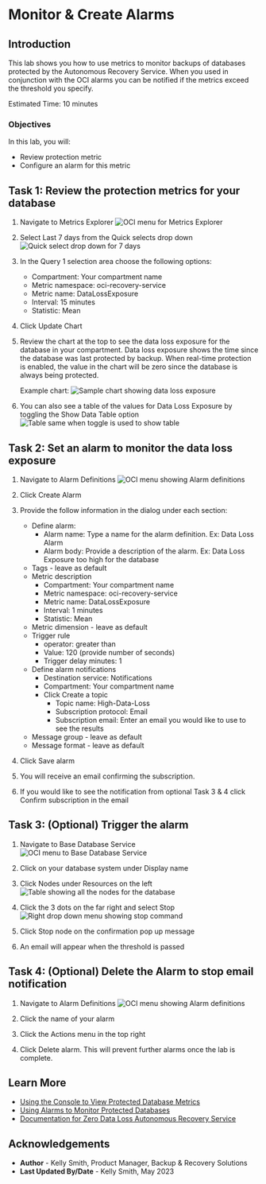 # Monitor & Create Alarms

## Introduction

This lab shows you how to use metrics to monitor backups of databases protected by the Autonomous Recovery Service.  When you used in conjunction with the OCI alarms you can be notified if the metrics exceed the threshold you specify.

Estimated Time: 10 minutes

### Objectives

In this lab, you will:
* Review protection metric 
* Configure an alarm for this metric

## Task 1: Review the protection metrics for your database

1. Navigate to Metrics Explorer
    ![OCI menu for Metrics Explorer](images/ham_metrics_explorer.png)

2. Select Last 7 days from the Quick selects drop down
    ![Quick select drop down for 7 days](images/quick_selects_7days.png)

3. In the Query 1 selection area choose the following options:
    * Compartment: Your compartment name
    * Metric namespace: oci-recovery-service
    * Metric name: DataLossExposure
    * Interval: 15 minutes
    * Statistic: Mean

4. Click Update Chart

5. Review the chart at the top to see the data loss exposure for the database in your compartment.  Data loss exposure shows the time since the database was last protected by backup.  When real-time protection is enabled, the value in the chart will be zero since the database is always being protected.

    Example chart:
    ![Sample chart showing data loss exposure](images/chart_data_loss_exposure.png)

6. You can also see a table of the values for Data Loss Exposure by toggling the Show Data Table option
    ![Table same when toggle is used to show table](images/show_data_table.png)

## Task 2: Set an alarm to monitor the data loss exposure

1. Navigate to Alarm Definitions
    ![OCI menu showing Alarm definitions](images/ham_alarm_definitions.png)

2. Click Create Alarm

3. Provide the follow information in the dialog under each section:
    * Define alarm:
        * Alarm name: Type a name for the alarm definition.  Ex: Data Loss Alarm
        * Alarm body: Provide a description of the alarm.  Ex: Data Loss Exposure too high for the database
    * Tags - leave as default
    * Metric description
        * Compartment: Your compartment name
        * Metric namespace: oci-recovery-service
        * Metric name: DataLossExposure
        * Interval: 1 minutes
        * Statistic: Mean
    * Metric dimension - leave as default
    * Trigger rule
        * operator: greater than
        * Value: 120 (provide number of seconds)
        * Trigger delay minutes: 1
    * Define alarm notifications
        * Destination service: Notifications
        * Compartment: Your compartment name
        * Click Create a topic
            * Topic name: High-Data-Loss
            * Subscription protocol: Email
            * Subscription email: Enter an email you would like to use to see the results
    * Message group - leave as default
    * Message format - leave as default

4. Click Save alarm

5. You will receive an email confirming the subscription.

6. If you would like to see the notification from optional Task 3 & 4 click Confirm subscription in the email

## Task 3:  (Optional) Trigger the alarm

1. Navigate to Base Database Service
    ![OCI menu to Base Database Service](images/ham_basedb.png)

2. Click on your database system under Display name

3. Click Nodes under Resources on the left
    ![Table showing all the nodes for the database](images/basedb_public_ip.png)

4. Click the 3 dots on the far right and select Stop
    ![Right drop down menu showing stop command](images/node_stop.png)

5. Click Stop node on the confirmation pop up message

6. An email will appear when the threshold is passed

## Task 4: (Optional) Delete the Alarm to stop email notification

1. Navigate to Alarm Definitions
    ![OCI menu showing Alarm definitions](images/ham_alarm_definitions.png)

2. Click the name of your alarm

3. Click the Actions menu in the top right

4. Click Delete alarm.  This will prevent further alarms once the lab is complete.


## Learn More

* [Using the Console to View Protected Database Metrics](https://docs.oracle.com/en/cloud/paas/recovery-service/dbrsu/console-recovery-service-metrics.html)
* [Using Alarms to Monitor Protected Databases](https://docs.oracle.com/en/cloud/paas/recovery-service/dbrsu/alarm-recovery-service-metrics.html)
* [Documentation for Zero Data Loss Autonomous Recovery Service](https://docs.oracle.com/en/cloud/paas/recovery-service/dbrsu/)


## Acknowledgements
* **Author** - Kelly Smith, Product Manager, Backup & Recovery Solutions
* **Last Updated By/Date** - Kelly Smith, May 2023
